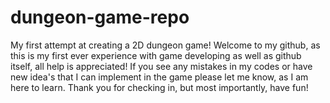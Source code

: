 # dungeon-game-repo
My first attempt at creating a 2D dungeon game!
Welcome to my github, as this is my first ever experience with game developing as well as github itself,
all help is appreciated! If you see any mistakes in my codes or have new idea's that I can implement
in the game please let me know, as I am here to learn. 
Thank you for checking in, but most importantly, have fun!

